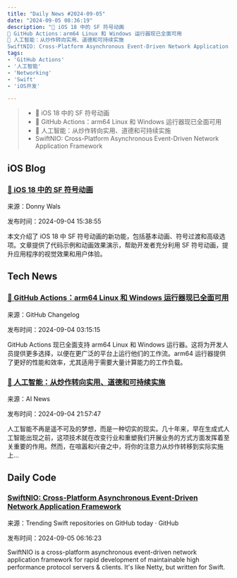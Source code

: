 ```yaml
---
title: "Daily News #2024-09-05"
date: "2024-09-05 08:36:19"
description: "🥳 iOS 18 中的 SF 符号动画
🚀 GitHub Actions：arm64 Linux 和 Windows 运行器现已全面可用
🌟 人工智能：从炒作转向实用、道德和可持续实施
SwiftNIO: Cross-Platform Asynchronous Event-Driven Network Application Framework"
tags: 
- 'GitHub Actions'
- '人工智能'
- 'Networking'
- 'Swift'
- 'iOS开发'

---
```


> - 🥳 iOS 18 中的 SF 符号动画
> - 🚀 GitHub Actions：arm64 Linux 和 Windows 运行器现已全面可用
> - 🌟 人工智能：从炒作转向实用、道德和可持续实施
> - SwiftNIO: Cross-Platform Asynchronous Event-Driven Network Application Framework


## iOS Blog

### [🥳 iOS 18 中的 SF 符号动画](https://www.donnywals.com/animating-sf-symbols-on-ios-18/)

来源：Donny Wals

发布时间：2024-09-04 15:38:55

本文介绍了 iOS 18 中 SF 符号动画的新功能，包括基本动画、符号过渡和高级选项。文章提供了代码示例和动画效果演示，帮助开发者充分利用 SF 符号动画，提升应用程序的视觉效果和用户体验。

## Tech News

### [🚀 GitHub Actions：arm64 Linux 和 Windows 运行器现已全面可用](https://github.blog/changelog/2024-09-03-github-actions-arm64-linux-and-windows-runners-are-now-generally-available)

来源：GitHub Changelog

发布时间：2024-09-04 03:15:15

GitHub Actions 现已全面支持 arm64 Linux 和 Windows 运行器。这将为开发人员提供更多选择，以便在更广泛的平台上运行他们的工作流。arm64 运行器提供了更好的性能和效率，尤其适用于需要大量计算能力的工作负载。

### [🌟 人工智能：从炒作转向实用、道德和可持续实施](https://www.artificialintelligence-news.com/news/shifting-ai-hype-to-practical-ethical-and-sustainable-implementation/?utm_source=rss&utm_medium=rss&utm_campaign=shifting-ai-hype-to-practical-ethical-and-sustainable-implementation)

来源：AI News

发布时间：2024-09-04 21:57:47

人工智能不再是遥不可及的梦想，而是一种切实的现实。几十年来，早在生成式人工智能出现之前，这项技术就在改变行业和重塑我们开展业务的方式方面发挥着至关重要的作用。然而，在喧嚣和兴奋之中，将你的注意力从炒作转移到实际实施上...

## Daily Code

### [SwiftNIO: Cross-Platform Asynchronous Event-Driven Network Application Framework](https://github.com/apple/swift-nio)

来源：Trending Swift repositories on GitHub today · GitHub

发布时间：2024-09-05 06:16:23

SwiftNIO is a cross-platform asynchronous event-driven network application framework for rapid development of maintainable high performance protocol servers & clients. It's like Netty, but written for Swift.
